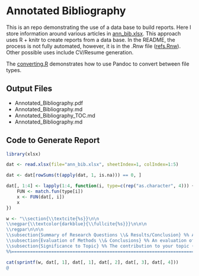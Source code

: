 Annotated Bibliography
========================================================

This is an repo demonstrating the use of a data base to build reports.  Here I store information around various articles in [ann_bib.xlsx](ann_bib.xlsx).  This approach uses R + knitr to create reports from a data base.  In the README, the process is not fully automated, however, it is in the .Rnw file ([refs.Rnw](refs.Rnw)).  Other possible uses include CV/Resume generation.

The [converting.R](converting.R) demonstrates how to use Pandoc to convert between file types.  

## Output Files

- Annotated_Bibliography.pdf    
- Annotated_Bibliography.md
- Annotated_Bibliography_TOC.md
- Annotated_Bibliography.md   

## Code to Generate Report

```r
library(xlsx)

dat <- read.xlsx(file="ann_bib.xlsx", sheetIndex=1, colIndex=1:5)

dat <- dat[rowSums(t(apply(dat, 1, is.na))) == 0, ]

dat[, 1:4] <- lapply(1:4, function(i, type=c(rep("as.character", 4))) {
    FUN <- match.fun(type[i])
    x <- FUN(dat[, i])
    x
})

w <- "\\section{\\textcite{%s}}\n\n
\\negpar{\\textcolor{darkblue}{\\fullcite{%s}}}\n\n\n
\\regpar\n\n\n
\\subsection{Summary of Research Questions \\& Results/Conclusion} %% A short summary of the research question and results/conclusions (75-100 words)\n%s\n
\\subsection{Evaluation of Methods \\& Conclusions} %% An evaluation of methods and conclusions (25-75) words.\n%s\n
\\subsection{Significance to Topic} %% The contribution to your topic (why is this paper important?)\n%s\n
%%==========================================================================\n\n"

cat(sprintf(w, dat[, 1], dat[, 1], dat[, 2], dat[, 3], dat[, 4]))
@
```
```
